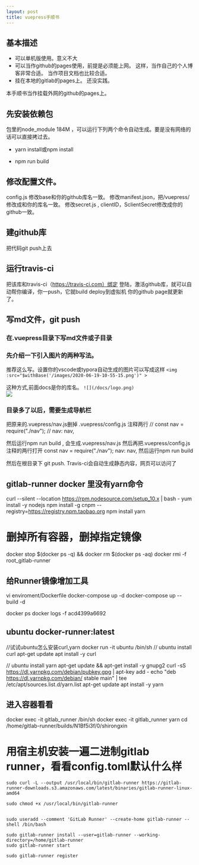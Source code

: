 ```yaml
---
layout: post
title: vuepress手顺书
---
```




## 基本描述

- 可以单机版使用。意义不大
- 可以当作github的pages使用，前提是必须能上网。
  这样，当作自己的个人博客非常合适。
  当作项目文档也比较合适。
- 挂在本地的gitlab的pages上。
  还没实践。

本手顺书当作挂载外网的github的pages上。

## 先安装依赖包

包里的node_module 184M ，可以运行下列两个命令自动生成。要是没有网络的话可以直接拷过去。

- yarn install或npm install

- npm run build

## 修改配置文件。
config.js 修改base和你的github库名一致。
修改manifest.json，把/vuepress/修改成和你的库名一致。
修改secret.js , clientID，SclientSecret修改成你的github一致。

## 建github库
把代码git push上去

## 运行travis-ci
把该库和travis-ci（https://travis-ci.com）绑定
登陆，激活github库，就可以自动帮你编译，你一push，它就build deploy到虚拟机
你的github page就更新了。


## 写md文件，git push
### 在.vuepress目录下写md文件或子目录

### 先介绍一下引入图片的两种写法。

推荐这么写。设置你的vscode或typora自动生成的图片可以写成这样
`<img :src="$withBase('/images/2020-06-19-10-55-15.png')" >`  
<img :src="$withBase('/images/2020-06-19-10-55-15.png')">

这种方式,前面docs是你的库名。
`![](/docs/logo.png)`  
![](/docs/logo.png)

### 目录多了以后，需要生成导航栏
把原来的.vuepress/nav.js删掉
.vuepress/config.js 注释两行
// const nav = require("./nav");
// nav: nav,

然后运行npm run build , 会生成.vuepress/nav.js
然后再把.vuepress/config.js 注释的两行打开
 const nav = require("./nav");
 nav: nav,
然后运行npm run build 

然后在根目录下 git push. Travis-ci会自动生成静态内容，网页可以访问了



## gitlab-runner docker 里没有yarn命令
curl --silent --location https://rpm.nodesource.com/setup_10.x | bash -
yum install -y nodejs
npm install -g cnpm --registry=https://registry.npm.taobao.org
npm install yarn

# 删掉所有容器，删掉指定镜像
docker stop $(docker ps -q) && docker rm $(docker ps -aq) 
docker rmi -f root_gitlab-runner

## 给Runner镜像增加工具
vi enviroment/Dockerfile
docker-compose up -d
docker-compose up --build -d

docker ps
docker logs -f acd4399a6692

## ubuntu docker-runner:latest
//试试ubuntu怎么安装curl,yarn
docker run -it ubuntu  /bin/sh 
// ubuntu install curl
apt-get update
apt install -y curl

// ubuntu install yarn
apt-get update && apt-get install -y gnupg2
curl -sS https://dl.yarnpkg.com/debian/pubkey.gpg | apt-key add -
echo "deb https://dl.yarnpkg.com/debian/ stable main" | tee /etc/apt/sources.list.d/yarn.list
apt-get update
apt install -y yarn

## 进入容器看看
docker exec -it gitlab_runner /bin/sh
docker exec -it gitlab_runner yarn
cd /home/gitlab-runner/builds/N1Bf5i3f/0/shirongxin


# 用宿主机安装一遍二进制gitlab runner，看看config.toml默认什么样
```
sudo curl -L --output /usr/local/bin/gitlab-runner https://gitlab-runner-downloads.s3.amazonaws.com/latest/binaries/gitlab-runner-linux-amd64

sudo chmod +x /usr/local/bin/gitlab-runner


sudo useradd --comment 'GitLab Runner' --create-home gitlab-runner --shell /bin/bash

sudo gitlab-runner install --user=gitlab-runner --working-directory=/home/gitlab-runner
sudo gitlab-runner start

sudo gitlab-runner register
```